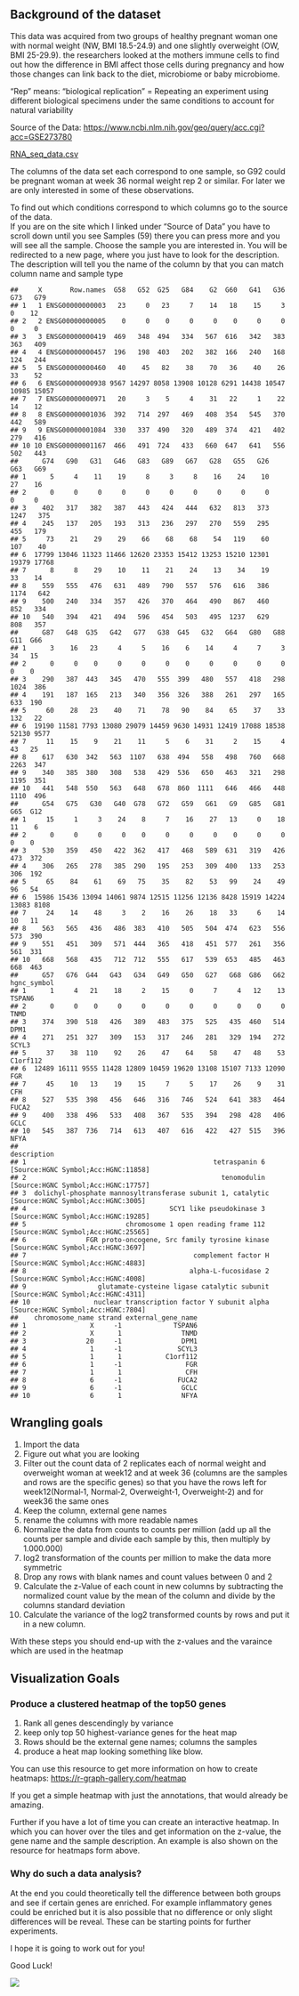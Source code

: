 ## Background of the dataset

This data was acquired from two groups of healthy pregnant woman one
with normal weight (NW, BMI 18.5-24.9) and one slightly overweight (OW,
BMI 25-29.9). the researchers looked at the mothers immune cells to find
out how the difference in BMI affect those cells during pregnancy and
how those changes can link back to the diet, microbiome or baby
microbiome.

“Rep” means: “biological replication” = Repeating an experiment using
different biological specimens under the same conditions to account for
natural variability

Source of the Data:
<https://www.ncbi.nlm.nih.gov/geo/query/acc.cgi?acc=GSE273780>

[RNA\_seq\_data.csv](https://github.com/Dr-Eberle-Zentrum/Data-projects-with-R-and-GitHub/blob/main/Projects/t1mge/GSE273780_EukmRNAseq_counts.csv)

The columns of the data set each correspond to one sample, so G92 could
be pregnant woman at week 36 normal weight rep 2 or similar. For later
we are only interested in some of these observations.

To find out which conditions correspond to which columns go to the
source of the data.  
If you are on the site which I linked under “Source of Data” you have to
scroll down until you see Samples (59) there you can press more and you
will see all the sample. Choose the sample you are interested in. You
will be redirected to a new page, where you just have to look for the
description. The description will tell you the name of the column by
that you can match column name and sample type

    ##     X       Row.names  G58   G52  G25   G84    G2  G60   G41   G36   G73   G79
    ## 1   1 ENSG00000000003   23     0   23     7    14   18    15     3     0    12
    ## 2   2 ENSG00000000005    0     0    0     0     0    0     0     0     0     0
    ## 3   3 ENSG00000000419  469   348  494   334   567  616   342   383   363   409
    ## 4   4 ENSG00000000457  196   198  403   202   382  166   240   168   124   244
    ## 5   5 ENSG00000000460   40    45   82    38    70   36    40    26    33    52
    ## 6   6 ENSG00000000938 9567 14297 8058 13908 10128 6291 14438 10547 10985 15057
    ## 7   7 ENSG00000000971   20     3    5     4    31   22     1    22    14    12
    ## 8   8 ENSG00000001036  392   714  297   469   408  354   545   370   442   589
    ## 9   9 ENSG00000001084  330   337  490   320   489  374   421   402   279   416
    ## 10 10 ENSG00000001167  466   491  724   433   660  647   641   556   502   443
    ##      G74   G90   G31   G46   G83   G89   G67   G28   G55   G26   G63   G69
    ## 1      5     4    11    19     8     3     8    16    24    10    27    16
    ## 2      0     0     0     0     0     0     0     0     0     0     0     0
    ## 3    402   317   382   387   443   424   444   632   813   373  1247   375
    ## 4    245   137   205   193   313   236   297   270   559   295   455   179
    ## 5     73    21    29    29    66    68    68    54   119    60   107    40
    ## 6  17799 13046 11323 11466 12620 23353 15412 13253 15210 12301 19379 17768
    ## 7      8     8    29    10    11    21    24    13    34    19    33    14
    ## 8    559   555   476   631   489   790   557   576   616   386  1174   642
    ## 9    500   240   334   357   426   370   464   490   867   460   852   334
    ## 10   540   394   421   494   596   454   503   495  1237   629   808   357
    ##      G87   G48  G35   G42   G77   G38  G45   G32   G64   G80   G88   G11  G66
    ## 1      3    16   23     4     5    16    6    14     4     7     3    34   15
    ## 2      0     0    0     0     0     0    0     0     0     0     0     0    0
    ## 3    290   387  443   345   470   555  399   480   557   418   298  1024  386
    ## 4    191   187  165   213   340   356  326   388   261   297   165   633  190
    ## 5     60    28   23    40    71    78   90    84    65    37    33   132   22
    ## 6  19190 11581 7793 13080 29079 14459 9630 14931 12419 17088 18538 52130 9577
    ## 7     11    15    9    21    11     5    6    31     2    15     4    43   25
    ## 8    617   630  342   563  1107   638  494   558   498   760   668  2263  347
    ## 9    340   385  380   308   538   429  536   650   463   321   298  1195  351
    ## 10   441   548  550   563   648   678  860  1111   646   466   448  1110  496
    ##      G54   G75   G30   G40  G78   G72   G59   G61   G9   G85   G81   G65  G12
    ## 1     15     1     3    24    8     7    16    27   13     0    18    11    6
    ## 2      0     0     0     0    0     0     0     0    0     0     0     0    0
    ## 3    530   359   450   422  362   417   468   589  631   319   426   473  372
    ## 4    306   265   278   385  290   195   253   309  400   133   253   306  192
    ## 5     65    84    61    69   75    35    82    53   99    24    49    96   54
    ## 6  15986 15436 13094 14061 9874 12515 11256 12136 8428 15919 14224 13083 8108
    ## 7     24    14    48     3    2    16    26    18   33     6    14    10   11
    ## 8    563   565   436   486  383   410   505   504  474   623   556   573  390
    ## 9    551   451   309   571  444   365   418   451  577   261   356   561  331
    ## 10   668   568   435   712  712   555   617   539  653   485   463   668  463
    ##      G57   G76  G44   G43   G34   G49   G50   G27   G68  G86   G62 hgnc_symbol
    ## 1      1     4   21    18     2    15     0     7     4   12    13      TSPAN6
    ## 2      0     0    0     0     0     0     0     0     0    0     0        TNMD
    ## 3    374   390  518   426   389   483   375   525   435  460   514        DPM1
    ## 4    271   251  327   309   153   317   246   281   329  194   272       SCYL3
    ## 5     37    38  110    92    26    47    64    58    47   48    53    C1orf112
    ## 6  12489 16111 9555 11428 12809 10459 19620 13108 15107 7133 12090         FGR
    ## 7     45    10   13    19    15     7     5    17    26    9    31         CFH
    ## 8    527   535  398   456   646   316   746   524   641  383   464       FUCA2
    ## 9    400   338  496   533   408   367   535   394   298  428   406        GCLC
    ## 10   545   387  736   714   613   407   616   422   427  515   396        NFYA
    ##                                                                                       description
    ## 1                                               tetraspanin 6 [Source:HGNC Symbol;Acc:HGNC:11858]
    ## 2                                                 tenomodulin [Source:HGNC Symbol;Acc:HGNC:17757]
    ## 3  dolichyl-phosphate mannosyltransferase subunit 1, catalytic [Source:HGNC Symbol;Acc:HGNC:3005]
    ## 4                                    SCY1 like pseudokinase 3 [Source:HGNC Symbol;Acc:HGNC:19285]
    ## 5                         chromosome 1 open reading frame 112 [Source:HGNC Symbol;Acc:HGNC:25565]
    ## 6               FGR proto-oncogene, Src family tyrosine kinase [Source:HGNC Symbol;Acc:HGNC:3697]
    ## 7                                          complement factor H [Source:HGNC Symbol;Acc:HGNC:4883]
    ## 8                                         alpha-L-fucosidase 2 [Source:HGNC Symbol;Acc:HGNC:4008]
    ## 9                  glutamate-cysteine ligase catalytic subunit [Source:HGNC Symbol;Acc:HGNC:4311]
    ## 10                nuclear transcription factor Y subunit alpha [Source:HGNC Symbol;Acc:HGNC:7804]
    ##    chromosome_name strand external_gene_name
    ## 1                X     -1             TSPAN6
    ## 2                X      1               TNMD
    ## 3               20     -1               DPM1
    ## 4                1     -1              SCYL3
    ## 5                1      1           C1orf112
    ## 6                1     -1                FGR
    ## 7                1      1                CFH
    ## 8                6     -1              FUCA2
    ## 9                6     -1               GCLC
    ## 10               6      1               NFYA

## Wrangling goals

1.  Import the data
2.  Figure out what you are looking
3.  Filter out the count data of 2 replicates each of normal weight and
    overweight woman at week12 and at week 36 (columns are the samples
    and rows are the specific genes) so that you have the rows left for
    week12(Normal‑1, Normal‑2, Overweight‑1, Overweight‑2) and for
    week36 the same ones
4.  Keep the column, external gene names
5.  rename the columns with more readable names
6.  Normalize the data from counts to counts per million (add up all the
    counts per sample and divide each sample by this, then multiply by
    1.000.000)
7.  log2 transformation of the counts per million to make the data more
    symmetric
8.  Drop any rows with blank names and count values between 0 and 2
9.  Calculate the z-Value of each count in new columns by subtracting
    the normalized count value by the mean of the column and divide by
    the columns standard deviation
10. Calculate the variance of the log2 transformed counts by rows and
    put it in a new column.

With these steps you should end-up with the z-values and the varaince
which are used in the heatmap

## Visualization Goals

### Produce a clustered heatmap of the top50 genes

1.  Rank all genes descendingly by variance
2.  keep only top 50 highest-variance genes for the heat map
3.  Rows should be the external gene names; columns the samples
4.  produce a heat map looking something like blow.

You can use this resource to get more information on how to create
heatmaps: <https://r-graph-gallery.com/heatmap>

If you get a simple heatmap with just the annotations, that would
already be amazing.

Further if you have a lot of time you can create an interactive heatmap.
In which you can hover over the tiles and get information on the
z-value, the gene name and the sample description. An example is also
shown on the resource for heatmaps form above.

### Why do such a data analysis?

At the end you could theoretically tell the difference between both
groups and see if certain genes are enriched. For example inflammatory
genes could be enriched but it is also possible that no difference or
only slight differences will be reveal. These can be starting points for
further experiments.

I hope it is going to work out for you!

Good Luck!

![](https://raw.githubusercontent.com/Dr-Eberle-Zentrum/Data-projects-with-R-and-GitHub/refs/heads/main/Projects/t1mge/Heatmap%20beispiel.png)

